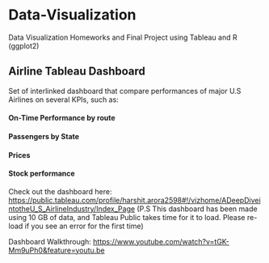 # Data-Visualization
Data Visualization Homeworks and Final Project using Tableau and R (ggplot2)

## Airline Tableau Dashboard

Set of interlinked dashboard that compare performances of major U.S Airlines on several KPIs, such as:
#### On-Time Performance by route
#### Passengers by State
#### Prices
#### Stock performance

Check out the dashboard here: https://public.tableau.com/profile/harshit.arora2598#!/vizhome/ADeepDiveintotheU_S_AirlineIndustry/Index_Page
(P.S This dashboard has been made using 10 GB of data, and Tableau Public takes time for it to load. Please re-load if you see an error for the first time)

Dashboard Walkthrough: https://www.youtube.com/watch?v=tGK-Mm9uPh0&feature=youtu.be

